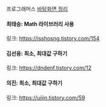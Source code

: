 프로그래머스 [바탕화면 정리](https://school.programmers.co.kr/learn/courses/30/lessons/161990)<br>

#### 최태승: Math 라이브러리 사용
링크: https://isshosng.tistory.com/154

#### 김선웅: 최소, 최대값 구하기
링크: https://dndenf.tistory.com/12

#### 의진: 최소, 최대값 구하기
링크: https://uijin.tistory.com/59
